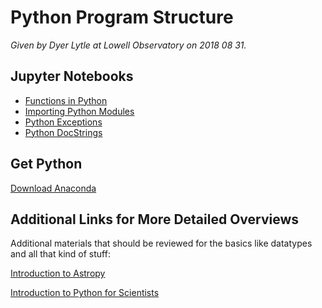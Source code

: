 Python Program Structure
========================

*Given by Dyer Lytle at Lowell Observatory on 2018 08 31.*

## Jupyter Notebooks
* [Functions in Python](Python-Modules.ipynb)
* [Importing Python Modules](Python-Modules.ipynb)
* [Python Exceptions](Python-Exceptions.ipynb)
* [Python DocStrings](Python-Docstrings.ipynb)

## Get Python
[Download Anaconda](https://www.anaconda.com/download/)

## Additional Links for More Detailed Overviews
Additional materials that should be reviewed for the basics like
datatypes and all that kind of stuff:

[Introduction to Astropy](https://github.com/astropy/astropy-workshops/tree/master/aas231_workshop)

[Introduction to Python for Scientists](https://github.com/mommermi/Introduction-to-Python-for-Scientists)
